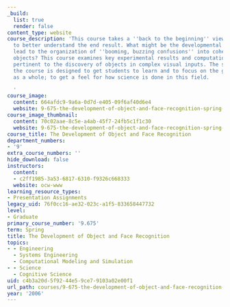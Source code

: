 ```yaml
---
_build:
  list: true
  render: false
content_type: website
course_description: 'This course takes a ''back to the beginning'' view that aims
  to better understand the end result. What might be the developmental processes that
  lead to the organization of ''booming, buzzing confusions'' into coherent visual
  objects? This course examines key experimental results and computational proposals
  pertinent to the discovery of objects in complex visual inputs. The structure of
  the course is designed to get students to learn and to focus on the genre of study
  as a whole; to get a feel for how science is done in this field.

  '
course_image:
  content: 664afdc9-9a6a-0d7d-e405-09f6af40d6e4
  website: 9-675-the-development-of-object-and-face-recognition-spring-2006
course_image_thumbnail:
  content: 70c02aae-8c5e-a4ab-45f7-24fb5c1f1c30
  website: 9-675-the-development-of-object-and-face-recognition-spring-2006
course_title: The Development of Object and Face Recognition
department_numbers:
- '9'
extra_course_numbers: ''
hide_download: false
instructors:
  content:
  - c2ff1985-3a53-6817-6310-f9326c668333
  website: ocw-www
learning_resource_types:
- Presentation Assignments
legacy_uid: 76f0cc16-ae32-023c-a1f5-833658447732
level:
- Graduate
primary_course_number: '9.675'
term: Spring
title: The Development of Object and Face Recognition
topics:
- - Engineering
  - Systems Engineering
  - Computational Modeling and Simulation
- - Science
  - Cognitive Science
uid: c4b3a20d-5f92-44e5-9ce7-9103a02e00f1
url_path: courses/9-675-the-development-of-object-and-face-recognition-spring-2006
year: '2006'
---
```

